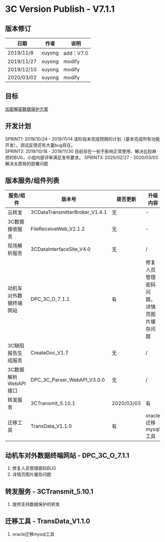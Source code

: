 3C Version Publish - V7.1.1
=================
  
版本修订
-----------------------------------

日期 | 作者 |  说明
-|-|-
2019/11/8|xuyong| add：V7.0
2019/11/27|xuyong| modify
2019/12/10|xuyong| modify
2020/03/02|xuyong| modify

目标
-----------------------------------

[加密解密数据保护方案](../安全加固/数据安全加密和解密详细设计.md)  

开发计划
-----------------------------------

SPRINT1: 2019/10/24 - 2019/11/14 该阶段未完成预期的计划（基本完成所有功能开发），测试反馈还有大量bug存在。  
SPRINT2: 2019/10/18 - 2019/11/30 目前存在一些不影响正常使用、解决比较麻烦的BUG，小组内部评审满足发布要求。
SPRINT3: 2020/02/27 - 2020/03/03 解决太原局的部署问题

版本服务/组件列表
-----------------------------------
  
服务/组件 | 版本号 |  是否更新 |升级内容
-|-|-|-
 云转发| 3CDataTransmitterBroker_V1.4.1 | 无 |-
 3C数据接收服务| FileReceiveWeb_V2.1.2 | 无 |-
 现场解析服务| 3CDataInterfaceSite_V4.0 | 无 |/
 动机车对外数据终端网站| DPC_3C_O_7.1.1 | 有 |修复人员管理密码问题，详情页图片缓存问题
 3C缺陷报告生成服务| CreateDoc_V1.7 | 无 |/
 3C数据解析WebAPI接口| DPC_3C_Parser_WebAPI_V3.0.0 | 无 |/
 转发服务| 3CTransmit_5.10.1 |2020/03/03| 有 |提供支持数据保护的转发
 迁移工具| TransData_V1.1.0 | 有 |oracle迁移mysql工具

动机车对外数据终端网站 - DPC_3C_O_7.1.1
-----------------------------------

1. 修复人员管理密码BUG
2. 详情页图片缓存问题

转发服务 - 3CTransmit_5.10.1
-----------------------------------

1. 提供支持数据保护的转发

迁移工具 - TransData_V1.1.0
-----------------------------------

1. oracle迁移mysql工具
